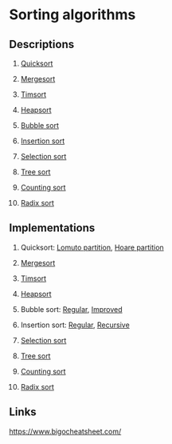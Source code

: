 # Sorting algorithms

## Descriptions

1. [Quicksort](https://en.wikipedia.org/wiki/Quicksort)
    
2. [Mergesort](https://en.wikipedia.org/wiki/Merge_sort)

3. [Timsort](https://en.wikipedia.org/wiki/Timsort)

4. [Heapsort](https://en.wikipedia.org/wiki/Heapsort)

5. [Bubble sort](https://en.wikipedia.org/wiki/Bubble_sort)

6. [Insertion sort](https://en.wikipedia.org/wiki/Insertion_sort)

7. [Selection sort](https://en.wikipedia.org/wiki/Selection_sort)

8. [Tree sort](https://en.wikipedia.org/wiki/Tree_sort)

9. [Counting sort](https://en.wikipedia.org/wiki/Counting_sort)

10. [Radix sort](https://en.wikipedia.org/wiki/Radix_sort)


## Implementations

1. Quicksort: [Lomuto partition](quick-sort/quick-sort-lomuto.py), [Hoare partition](quick-sort/quick-sort-hoare.py)
    
2. [Mergesort](merge-sort/merge-sort.py)

3. [Timsort](tim-sort/tim-sort.py)

4. [Heapsort](heap-sort/heap-sort.py)

5. Bubble sort: [Regular](bubble-sort/bubble-sort-regular.py), [Improved](bubble-sort/bubble-sort-improved.py)
    
6. Insertion sort: [Regular](insertion-sort/insertion-sort.py), [Recursive](insertion-sort/insertion-sort-recursive.py)

7. [Selection sort](selection-sort/selection-sort.py)

8. [Tree sort](tree-sort/tree-sort.py)

9. [Counting sort](counting-sort/counting-sort.py)

10. [Radix sort](radix-sort/radix-sort.py)

## Links

https://www.bigocheatsheet.com/

